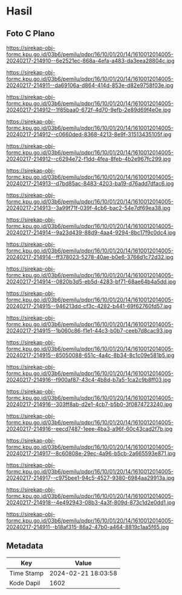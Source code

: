 # Hasil

## Foto C Plano

https://sirekap-obj-formc.kpu.go.id/03b6/pemilu/pdpr/16/10/01/20/14/1610012014005-20240217-214910--6e2521ec-868a-4efa-a483-da3eea28804c.jpg

https://sirekap-obj-formc.kpu.go.id/03b6/pemilu/pdpr/16/10/01/20/14/1610012014005-20240217-214911--da69106a-d864-414d-853e-d82e9758f03e.jpg

https://sirekap-obj-formc.kpu.go.id/03b6/pemilu/pdpr/16/10/01/20/14/1610012014005-20240217-214912--1f85baa0-672f-4d70-9efb-2e89d69f4e0e.jpg

https://sirekap-obj-formc.kpu.go.id/03b6/pemilu/pdpr/16/10/01/20/14/1610012014005-20240217-214912--c0660ded-8368-4213-8e9f-31513435105f.jpg

https://sirekap-obj-formc.kpu.go.id/03b6/pemilu/pdpr/16/10/01/20/14/1610012014005-20240217-214912--c6294e72-f1dd-4fea-8feb-4b2e967fc299.jpg

https://sirekap-obj-formc.kpu.go.id/03b6/pemilu/pdpr/16/10/01/20/14/1610012014005-20240217-214913--d7bd85ac-8483-4203-ba19-d76add7dfac6.jpg

https://sirekap-obj-formc.kpu.go.id/03b6/pemilu/pdpr/16/10/01/20/14/1610012014005-20240217-214913--3a99f71f-039f-4cb6-bac2-54e7df69ea38.jpg

https://sirekap-obj-formc.kpu.go.id/03b6/pemilu/pdpr/16/10/01/20/14/1610012014005-20240217-214914--9a23d439-88d9-4aa4-9294-8bc17f9c0dc4.jpg

https://sirekap-obj-formc.kpu.go.id/03b6/pemilu/pdpr/16/10/01/20/14/1610012014005-20240217-214914--ff378023-5278-40ae-b0e6-3766d1c72d32.jpg

https://sirekap-obj-formc.kpu.go.id/03b6/pemilu/pdpr/16/10/01/20/14/1610012014005-20240217-214914--0820b3d5-eb5d-4283-bf71-68ae64b4a5dd.jpg

https://sirekap-obj-formc.kpu.go.id/03b6/pemilu/pdpr/16/10/01/20/14/1610012014005-20240217-214915--946213dd-cf3c-4282-b441-69f62760fd57.jpg

https://sirekap-obj-formc.kpu.go.id/03b6/pemilu/pdpr/16/10/01/20/14/1610012014005-20240217-214915--1b060c86-f1e1-44c3-b0b7-ceeb7d8cac93.jpg

https://sirekap-obj-formc.kpu.go.id/03b6/pemilu/pdpr/16/10/01/20/14/1610012014005-20240217-214915--85050088-651c-4a4c-8b34-8c1c09e581b5.jpg

https://sirekap-obj-formc.kpu.go.id/03b6/pemilu/pdpr/16/10/01/20/14/1610012014005-20240217-214916--f900af87-43c4-4b8d-b7a5-1ca2c9b8ff03.jpg

https://sirekap-obj-formc.kpu.go.id/03b6/pemilu/pdpr/16/10/01/20/14/1610012014005-20240217-214916--303ff8ab-d2e1-4cb7-b5b0-3f0874723240.jpg

https://sirekap-obj-formc.kpu.go.id/03b6/pemilu/pdpr/16/10/01/20/14/1610012014005-20240217-214916--eecd7487-1eee-4ba3-a96f-60c43cad2f7b.jpg

https://sirekap-obj-formc.kpu.go.id/03b6/pemilu/pdpr/16/10/01/20/14/1610012014005-20240217-214917--8c60808e-29ec-4a96-b5cb-2a665593e871.jpg

https://sirekap-obj-formc.kpu.go.id/03b6/pemilu/pdpr/16/10/01/20/14/1610012014005-20240217-214917--c975bee1-94c5-4527-9380-6984aa29913a.jpg

https://sirekap-obj-formc.kpu.go.id/03b6/pemilu/pdpr/16/10/01/20/14/1610012014005-20240217-214918--4e492943-08b3-4a3f-809d-873c1d2e0dd1.jpg

https://sirekap-obj-formc.kpu.go.id/03b6/pemilu/pdpr/16/10/01/20/14/1610012014005-20240217-214911--b18af315-86a2-47b0-a464-8819c1aa5f65.jpg


## Metadata

| Key        | Value               |
| ---------- | ------------------- |
| Time Stamp | 2024-02-21 18:03:58 |
| Kode Dapil | 1602                |



